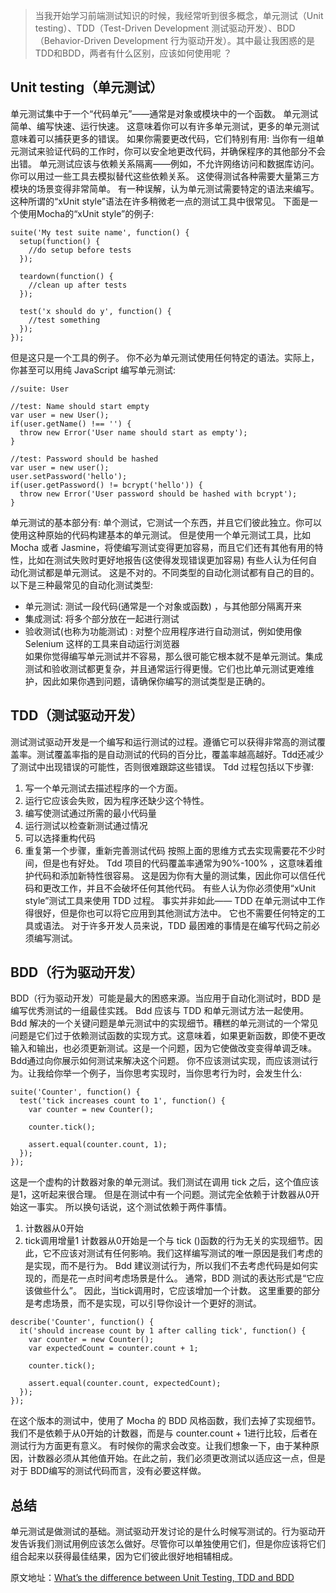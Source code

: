 > 当我开始学习前端测试知识的时候，我经常听到很多概念，单元测试（Unit testing）、TDD（Test-Driven Development 测试驱动开发）、BDD（Behavior-Driven Development 行为驱动开发）。其中最让我困惑的是TDD和BDD，两者有什么区别，应该如何使用呢 ？

## Unit testing（单元测试）
单元测试集中于一个“代码单元”——通常是对象或模块中的一个函数。 单元测试简单、编写快速、运行快速。 这意味着你可以有许多单元测试，更多的单元测试意味着可以捕获更多的错误。 如果你需要更改代码，它们特别有用: 当你有一组单元测试来验证代码的工作时，你可以安全地更改代码，并确保程序的其他部分不会出错。
单元测试应该与依赖关系隔离——例如，不允许网络访问和数据库访问。 你可以用过一些工具去模拟替代这些依赖关系。 这使得测试各种需要大量第三方模块的场景变得非常简单。 
有一种误解，认为单元测试需要特定的语法来编写。 这种所谓的“xUnit style”语法在许多稍微老一点的测试工具中很常见。 下面是一个使用Mocha的“xUnit style”的例子:
```
suite('My test suite name', function() {
  setup(function() {
    //do setup before tests
  });
 
  teardown(function() {
    //clean up after tests
  });
 
  test('x should do y', function() {
    //test something
  });
});
```
但是这只是一个工具的例子。 你不必为单元测试使用任何特定的语法。实际上，你甚至可以用纯 JavaScript 编写单元测试:
```
//suite: User
 
//test: Name should start empty
var user = new User();
if(user.getName() !== '') {
  throw new Error('User name should start as empty');
}
 
//test: Password should be hashed
var user = new user();
user.setPassword('hello');
if(user.getPassword() != bcrypt('hello')) {
  throw new Error('User password should be hashed with bcrypt');
}
```
单元测试的基本部分有: 单个测试，它测试一个东西，并且它们彼此独立。你可以使用这种原始的代码构建基本的单元测试。 但是使用一个单元测试工具，比如 Mocha 或者 Jasmine，将使编写测试变得更加容易，而且它们还有其他有用的特性，比如在测试失败时更好地报告(这使得发现错误更加容易)
有些人认为任何自动化测试都是单元测试。 这是不对的。不同类型的自动化测试都有自己的目的。
以下是三种最常见的自动化测试类型:
  - 单元测试: 测试一段代码(通常是一个对象或函数) ，与其他部分隔离开来
  - 集成测试: 将多个部分放在一起进行测试
  - 验收测试(也称为功能测试) : 对整个应用程序进行自动测试，例如使用像 Selenium 这样的工具来自动运行浏览器  
如果你觉得编写单元测试并不容易，那么很可能它根本就不是单元测试。集成测试和验收测试都更复杂，并且通常运行得更慢。它们也比单元测试更难维护，因此如果你遇到问题，请确保你编写的测试类型是正确的。
## TDD（测试驱动开发）
测试测试驱动开发是一个编写和运行测试的过程。遵循它可以获得非常高的测试覆盖率。测试覆盖率指的是自动测试的代码的百分比，覆盖率越高越好。Tdd还减少了测试中出现错误的可能性，否则很难跟踪这些错误。
Tdd 过程包括以下步骤:
  1. 写一个单元测试去描述程序的一个方面。
  2. 运行它应该会失败，因为程序还缺少这个特性。
  3. 编写使测试通过所需的最小代码量
  4. 运行测试以检查新测试通过情况
  5. 可以选择重构代码
  6. 重复第一个步骤，重新完善测试代码
按照上面的思维方式去实现需要花不少时间，但是也有好处。 Tdd 项目的代码覆盖率通常为90%-100% ，这意味着维护代码和添加新特性很容易。 这是因为你有大量的测试集，因此你可以信任代码和更改工作，并且不会破坏任何其他代码。
有些人认为你必须使用“xUnit style”测试工具来使用 TDD 过程。 事实并非如此—— TDD 在单元测试中工作得很好，但是你也可以将它应用到其他测试方法中。 它也不需要任何特定的工具或语法。
对于许多开发人员来说，TDD 最困难的事情是在编写代码之前必须编写测试。 
## BDD（行为驱动开发）
BDD（行为驱动开发）可能是最大的困惑来源。当应用于自动化测试时，BDD 是编写优秀测试的一组最佳实践。 Bdd 应该与 TDD 和单元测试方法一起使用。
Bdd 解决的一个关键问题是单元测试中的实现细节。糟糕的单元测试的一个常见问题是它们过于依赖测试函数的实现方式。这意味着，如果更新函数，即使不更改输入和输出，也必须更新测试。这是一个问题，因为它使做改变变得单调乏味。
Bdd通过向你展示如何测试来解决这个问题。 你不应该测试实现，而应该测试行为。让我给你举一个例子，当你思考实现时，当你思考行为时，会发生什么:
```
suite('Counter', function() {
  test('tick increases count to 1', function() {
    var counter = new Counter();
 
    counter.tick();
 
    assert.equal(counter.count, 1);
  });
});
```
这是一个虚构的计数器对象的单元测试。我们测试在调用 tick 之后，这个值应该是1，这听起来很合理。 但是在测试中有一个问题。测试完全依赖于计数器从0开始这一事实。 所以换句话说，这个测试依赖于两件事情。
  1.  计数器从0开始
  2.  tick调用增量1
计数器从0开始是一个与 tick ()函数的行为无关的实现细节。因此，它不应该对测试有任何影响。我们这样编写测试的唯一原因是我们考虑的是实现，而不是行为。
Bdd 建议测试行为，所以我们不去考虑代码是如何实现的，而是花一点时间考虑场景是什么。 通常，BDD 测试的表达形式是“它应该做些什么”。 因此，当tick调用时，它应该增加一个计数。
这里重要的部分是考虑场景，而不是实现，可以引导你设计一个更好的测试。
```
describe('Counter', function() {
  it('should increase count by 1 after calling tick', function() {
    var counter = new Counter();
    var expectedCount = counter.count + 1;

    counter.tick();

    assert.equal(counter.count, expectedCount);
  });
});
```
在这个版本的测试中，使用了 Mocha 的 BDD 风格函数，我们去掉了实现细节。我们不是依赖于从0开始的计数器，而是与 counter.count + 1进行比较，后者在测试行为方面更有意义。
有时候你的需求会改变。让我们想象一下，由于某种原因，计数器必须从其他值开始。在此之前，我们必须更改测试以适应这一点，但是对于 BDD编写的测试代码而言，没有必要这样做。

## 总结
单元测试是做测试的基础。测试驱动开发讨论的是什么时候写测试的。行为驱动开发告诉我们测试用例应该怎么做好。尽管你可以单独使用它们，但是你应该将它们组合起来以获得最佳结果，因为它们彼此很好地相辅相成。

原文地址：[What’s the difference between Unit Testing, TDD and BDD](https://codeutopia.net/blog/2015/03/01/unit-testing-tdd-and-bdd/) 
